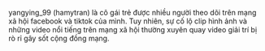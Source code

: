 yangying_99 (hamytran) là cô gái trẻ được nhiều người theo dõi trên mạng xã hội facebook và tiktok của mình. Tuy nhiên, sự cố lộ clip hình ảnh và những video nổi tiếng trên mạng xã hội thường xuyên quay video giải trí bị rò rỉ gây sốt cộng đồng mạng.
